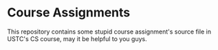 Course Assignments
====================

This repository contains some stupid course assignment's source file in USTC's CS course, may it be helpful to you guys.
